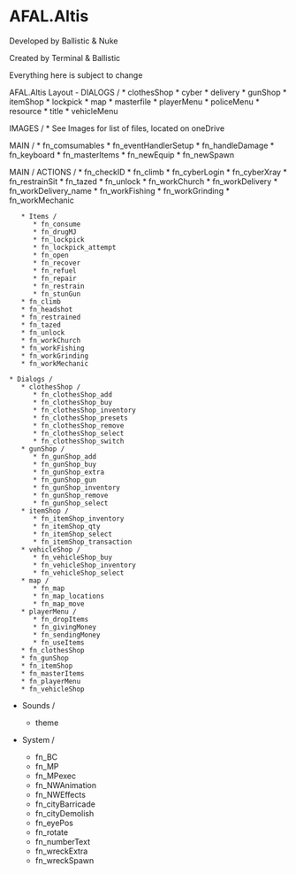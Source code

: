 # AFAL.Altis

Developed by Ballistic & Nuke

Created by Terminal & Ballistic

Everything here is subject to change

AFAL.Altis Layout - 
DIALOGS /
    * clothesShop
    * cyber
    * delivery
    * gunShop
    * itemShop
    * lockpick
    * map
    * masterfile
    * playerMenu
    * policeMenu
    * resource
    * title
    * vehicleMenu

IMAGES /
    * See Images for list of files, located on oneDrive

MAIN /
    * fn_comsumables
    * fn_eventHandlerSetup
    * fn_handleDamage
    * fn_keyboard
    * fn_masterItems
    * fn_newEquip
    * fn_newSpawn

 MAIN / ACTIONS /
    * fn_checkID
    * fn_climb
    * fn_cyberLogin
    * fn_cyberXray
    * fn_restrainSit
    * fn_tazed
    * fn_unlock
    * fn_workChurch
    * fn_workDelivery
    * fn_workDelivery_name
    * fn_workFishing
    * fn_workGrinding
    * fn_workMechanic







       * Items /
          * fn_consume
          * fn_drugMJ
          * fn_lockpick
          * fn_lockpick_attempt
          * fn_open
          * fn_recover
          * fn_refuel
          * fn_repair
          * fn_restrain
          * fn_stunGun
       * fn_climb
       * fn_headshot
       * fn_restrained
       * fn_tazed
       * fn_unlock
       * fn_workChurch
       * fn_workFishing
       * fn_workGrinding
       * fn_workMechanic

    * Dialogs /
       * clothesShop /
          * fn_clothesShop_add
          * fn_clothesShop_buy
          * fn_clothesShop_inventory
          * fn_clothesShop_presets
          * fn_clothesShop_remove
          * fn_clothesShop_select
          * fn_clothesShop_switch
       * gunShop /
          * fn_gunShop_add
          * fn_gunShop_buy
          * fn_gunShop_extra
          * fn_gunShop_gun
          * fn_gunShop_inventory
          * fn_gunShop_remove
          * fn_gunShop_select
       * itemShop /
          * fn_itemShop_inventory
          * fn_itemShop_qty
          * fn_itemShop_select
          * fn_itemShop_transaction
       * vehicleShop /
          * fn_vehicleShop_buy
          * fn_vehicleShop_inventory
          * fn_vehicleShop_select
       * map /
          * fn_map
          * fn_map_locations
          * fn_map_move
       * playerMenu /
          * fn_dropItems
          * fn_givingMoney
          * fn_sendingMoney
          * fn_useItems
       * fn_clothesShop
       * fn_gunShop
       * fn_itemShop
       * fn_masterItems
       * fn_playerMenu
       * fn_vehicleShop

* Sounds /
     * theme

* System /
    * fn_BC
    * fn_MP
    * fn_MPexec
    * fn_NWAnimation
    * fn_NWEffects
    * fn_cityBarricade
    * fn_cityDemolish
    * fn_eyePos
    * fn_rotate
    * fn_numberText
    * fn_wreckExtra
    * fn_wreckSpawn

